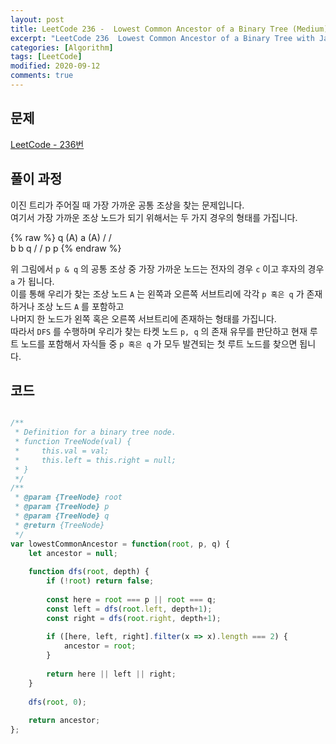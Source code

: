 ```yaml
---
layout: post
title: LeetCode 236 -  Lowest Common Ancestor of a Binary Tree (Medium)
excerpt: "LeetCode 236  Lowest Common Ancestor of a Binary Tree with JavaScript - Javascript 코딩 테스트 대비"
categories: [Algorithm]
tags: [LeetCode]
modified: 2020-09-12
comments: true
---
```


## 문제
[LeetCode - 236번](https://leetcode.com/problems/lowest-common-ancestor-of-a-binary-tree/)


## 풀이 과정
이진 트리가 주어질 때 가장 가까운 공통 조상을 찾는 문제입니다. <br>
여기서 가장 가까운 조상 노드가 되기 위해서는 두 가지 경우의 형태를 가집니다. <br>

{% raw %}
        q (A)       a (A)
       /           / \
      b           b   q
     /           /
    p           p
{% endraw %}

위 그림에서 `p & q` 의 공통 조상 중 가장 가까운 노드는 전자의 경우 `c` 이고 후자의 경우 `a` 가 됩니다. <br>
이를 통해 우리가 찾는 조상 노드 `A` 는 왼쪽과 오른쪽 서브트리에 각각 `p 혹은 q` 가 존재하거나 조상 노드 `A` 를 포함하고 <br> 나머지 한 노드가 왼쪽 혹은 오른쪽 서브트리에 존재하는 형태를 가집니다. <br>
따라서 `DFS` 를 수행하며 우리가 찾는 타켓 노드 `p, q` 의 존재 유무를 판단하고 현재 루트 노드를 포함해서 자식들 중 `p 혹은 q` 가 모두 발견되는 첫 루트 노드를 찾으면 됩니다. <br> 

## 코드

~~~ javascript

/**
 * Definition for a binary tree node.
 * function TreeNode(val) {
 *     this.val = val;
 *     this.left = this.right = null;
 * }
 */
/**
 * @param {TreeNode} root
 * @param {TreeNode} p
 * @param {TreeNode} q
 * @return {TreeNode}
 */
var lowestCommonAncestor = function(root, p, q) {
    let ancestor = null;
    
    function dfs(root, depth) {
        if (!root) return false;
        
        const here = root === p || root === q; 
        const left = dfs(root.left, depth+1);
        const right = dfs(root.right, depth+1);
        
        if ([here, left, right].filter(x => x).length === 2) {
            ancestor = root;
        }
        
        return here || left || right;
    }
    
    dfs(root, 0);
    
    return ancestor;
};

~~~
